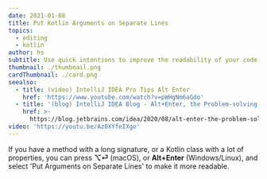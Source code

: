```yaml
---
date: 2021-01-08
title: Put Kotlin Arguments on Separate Lines
topics:
  - editing
  - kotlin
author: hs
subtitle: Use quick intentions to improve the readability of your code
thumbnail: ./thumbnail.png
cardThumbnail: ./card.png
seealso:
  - title: (video) IntelliJ IDEA Pro Tips Alt Enter
    href: 'https://www.youtube.com/watch?v=pWHgNm6aGdo'
  - title: '(blog) IntelliJ IDEA Blog - Alt+Enter, the Problem-solving Shortcut'
    href: >-
      https://blog.jetbrains.com/idea/2020/08/alt-enter-the-problem-solving-shortcut/
video: 'https://youtu.be/Az0XYfeIXgo'
---
```

If you have a method with a long signature, or a Kotlin class with a lot of properties, you can press **⌥⏎** (macOS), or **Alt+Enter** (Windows/Linux), and select 'Put Arguments on Separate Lines' to make it more readable.
